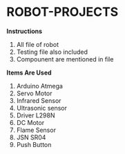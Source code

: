 # ROBOT-PROJECTS

**Instructions**
1. All file of robot
2. Testing file also included
3. Compounent are mentioned in file

**Items Are Used**
1. Arduino Atmega
2. Servo Motor
3. Infrared Sensor
4. Ultrasonic sensor
5. Driver L298N
6. DC Motor
7. Flame Sensor
8. JSN SR04
9. Push Button
